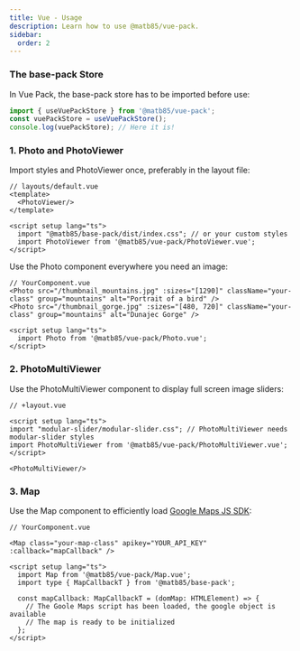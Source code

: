 ```yaml
---
title: Vue - Usage
description: Learn how to use @matb85/vue-pack.
sidebar:
  order: 2
---
```


### The base-pack Store

In Vue Pack, the base-pack store has to be imported before use:

```ts
import { useVuePackStore } from '@matb85/vue-pack';
const vuePackStore = useVuePackStore();
console.log(vuePackStore); // Here it is!
```

### 1. Photo and PhotoViewer

Import styles and PhotoViewer once, preferably in the layout file:

```vue
// layouts/default.vue
<template>
  <PhotoViewer/>
</template>

<script setup lang="ts">
  import "@matb85/base-pack/dist/index.css"; // or your custom styles
  import PhotoViewer from '@matb85/vue-pack/PhotoViewer.vue';
</script>
```

Use the Photo component everywhere you need an image:

```vue
// YourComponent.vue
<Photo src="/thumbnail_mountains.jpg" :sizes="[1290]" className="your-class" group="mountains" alt="Portrait of a bird" />
<Photo src="/thumbnail_gorge.jpg" :sizes="[480, 720]" className="your-class" group="mountains" alt="Dunajec Gorge" />

<script setup lang="ts">
  import Photo from '@matb85/vue-pack/Photo.vue';
</script>
```

### 2. PhotoMultiViewer 

Use the PhotoMultiViewer component to display full screen image sliders:

```svelte
// +layout.vue

<script setup lang="ts">
import "modular-slider/modular-slider.css"; // PhotoMultiViewer needs modular-slider styles
import PhotoMultiViewer from '@matb85/vue-pack/PhotoMultiViewer.vue';
</script>
  
<PhotoMultiViewer/>
```

### 3. Map

Use the Map component to efficiently load [Google Maps JS SDK](https://developers.google.com/maps/documentation/javascript):

```vue
// YourComponent.vue
  
<Map class="your-map-class" apikey="YOUR_API_KEY" :callback="mapCallback" />

<script setup lang="ts">
  import Map from '@matb85/vue-pack/Map.vue';
  import type { MapCallbackT } from '@matb85/base-pack';

  const mapCallback: MapCallbackT = (domMap: HTMLElement) => {
    // The Goole Maps script has been loaded, the google object is available
    // The map is ready to be initialized
  };
</script>
```
